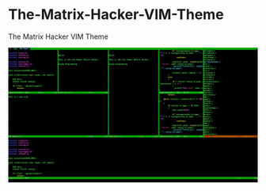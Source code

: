 # The-Matrix-Hacker-VIM-Theme
The Matrix Hacker VIM Theme



![image](https://raw.githubusercontent.com/spartrekus/The-Matrix-Hacker-VIM-Theme/master/the-matrix-hacker-vim-theme.png)

